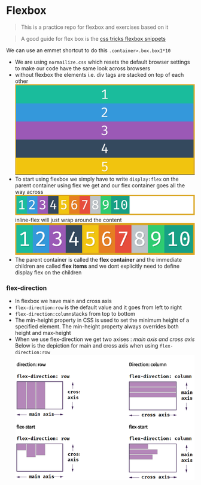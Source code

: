  # Flexbox
>This is a practice repo for flexbox and exercises based on it

> A good guide for flex box is the [css tricks flexbox snippets](https://css-tricks.com/snippets/css/a-guide-to-flexbox/)

 We can use an emmet shortcut to do this
`.container>.box.box1*10`
- We are using `normailize.css` which resets the default browser settings to make  our code have the same look across browsers
- without flexbox the elements i.e. div tags are stacked on top of each other
![](images/02_00.png)
- To start using flexbox we simply have to write `display:flex` on the parent container
using flex we get and our flex container goes all the way across
![](images/01_00.png)
inline-flex will just wrap around the content
![](images/03_00.png)
- The parent container is called the **flex container** and the immediate children are called **flex items** and we dont explicitly need to define display flex on the children

### flex-direction
- In flexbox we have main and cross axis
- `flex-direction:row` is the default value and it goes from left to right 
- `flex-direction:column`stacks from top to bottom
- The min-height property in CSS is used to set the minimum height of a specified element. The min-height property always overrides both height and max-height
- When we use flex-direction  we get two axises : _main axis and cross axis_
Below is the depiction for main and cross axis when using `flex-direction:row`
![](images/05_00.png)